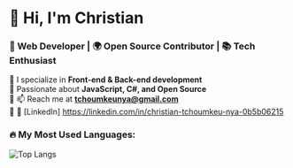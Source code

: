 # 👋 Hi, I'm Christian
### 🚀 Web Developer | 🌍 Open Source Contributor | 📚 Tech Enthusiast

🔹 I specialize in **Front-end & Back-end development**  
🔹 Passionate about **JavaScript, C#, and Open Source**  
🔹 📫 Reach me at **tchoumkeunya@gmail.com**  
🔹 🔗 [LinkedIn] https://linkedin.com/in/christian-tchoumkeu-nya-0b5b06215
### 🔥 My Most Used Languages:
![Top Langs](https://github-readme-stats.vercel.app/api/top-langs/?username=yourusername&layout=compact&langs_count=8&theme=radical)





